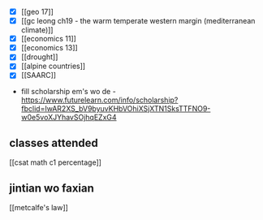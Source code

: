 - [x] [[geo 17]]
- [x] [[gc leong ch19 - the warm temperate western margin (mediterranean climate)]]
- [x] [[economics 11]]
- [x] [[economics 13]]
- [x] [[drought]]
- [x] [[alpine countries]]
- [x] [[SAARC]]
- fill scholarship em's wo de - https://www.futurelearn.com/info/scholarship?fbclid=IwAR2XS_bV9byuvKHbVOhiXSjXTN1SksTTFNO9-w0e5voXJYhavSOjhqEZxG4

## classes attended
[[csat math c1 percentage]]

## jintian wo faxian
[[metcalfe's law]]
